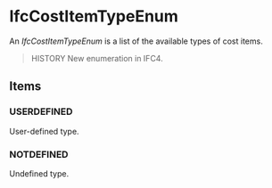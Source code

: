 # IfcCostItemTypeEnum

An _IfcCostItemTypeEnum_ is a list of the available types of cost items.

> HISTORY  New enumeration in IFC4.

## Items

### USERDEFINED
User-defined type.

### NOTDEFINED
Undefined type.
